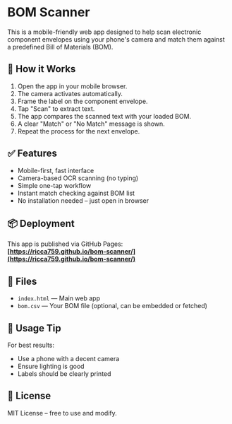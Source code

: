 # BOM Scanner

This is a mobile-friendly web app designed to help scan electronic component envelopes using your phone's camera and match them against a predefined Bill of Materials (BOM).

## 🔧 How it Works

1. Open the app in your mobile browser.
2. The camera activates automatically.
3. Frame the label on the component envelope.
4. Tap "Scan" to extract text.
5. The app compares the scanned text with your loaded BOM.
6. A clear "Match" or "No Match" message is shown.
7. Repeat the process for the next envelope.

## ✅ Features

- Mobile-first, fast interface
- Camera-based OCR scanning (no typing)
- Simple one-tap workflow
- Instant match checking against BOM list
- No installation needed – just open in browser

## 📦 Deployment

This app is published via GitHub Pages:  
**[https://ricca759.github.io/bom-scanner/](https://ricca759.github.io/bom-scanner/)**

## 📁 Files

- `index.html` — Main web app
- `bom.csv` — Your BOM file (optional, can be embedded or fetched)

## 📱 Usage Tip

For best results:
- Use a phone with a decent camera
- Ensure lighting is good
- Labels should be clearly printed

## 📜 License

MIT License – free to use and modify.
